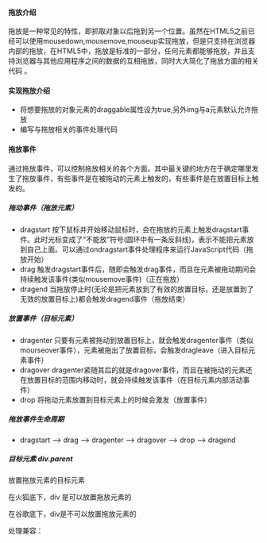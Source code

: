#### 拖放介绍

拖放是一种常见的特性，即抓取对象以后拖到另一个位置。虽然在HTML5之前已经可以使用mousedown,mousemove,mouseup实现拖放，但是只支持在浏览器内部的拖放，在HTML5中，拖放是标准的一部分，任何元素都能够拖放，并且支持浏览器与其他应用程序之间的数据的互相拖放，同时大大简化了拖放方面的相关代码 。

#### 实现拖放介绍

- 将想要拖放的对象元素的draggable属性设为true,另外img与a元素默认允许拖放
- 编写与拖放相关的事件处理代码

#### 拖放事件

通过拖放事件，可以控制拖放相关的各个方面。其中最关键的地方在于确定哪里发生了拖放事件，有些事件是在被拖动的元素上触发的，有些事件是在放置目标上触发的。

##### 拖动事件（拖放元素）

- dragstart 按下鼠标并开始移动鼠标时，会在拖放的元素上触发dragstart事件。此时光标变成了“不能放”符号(圆环中有一条反斜线)，表示不能把元素放到自己上面。可以通过ondragstart事件处理程序来运行JavaScript代码（拖放开始）
- drag 触发dragstart事件后，随即会触发drag事件，而且在元素被拖动期间会持续触发该事件(类似mousemove事件)（正在拖放）
- dragend 当拖放停止时(无论是把元素放到了有效的放置目标，还是放置到了无效的放置目标上)都会触发dragend事件（拖放结束）

##### 放置事件（目标元素）

- dragenter 只要有元素被拖动到放置目标上，就会触发dragenter事件（类似mourseover事件），元素被拖出了放置目标，会触发dragleave（进入目标元素事件）
- dragover dragenter紧随其后的就是dragover事件，而且在被拖动的元素还在放置目标的范围内移动时，就会持续触发该事件（在目标元素内部活动事件）
- drop 将拖动元素放置到目标元素上的时候会激发（放置事件）

##### 拖放事件生命周期

- dragstart --> drag -->  dragenter --> dragover --> drop --> dragend

##### 目标元素 div.parent

放置拖放元素的目标元素

在火狐底下，div 是可以放置拖放元素的

在谷歌底下，div是不可以放置拖放元素的

处理兼容：

